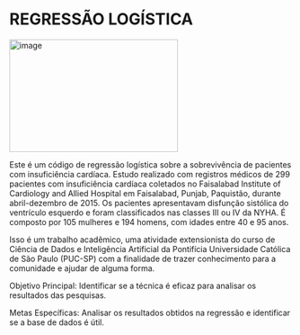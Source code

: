 # REGRESSÃO LOGÍSTICA
<img src="https://github.com/user-attachments/assets/af00db36-1963-4f61-953d-e20926a07790" alt="image" width="300" height="200">

Este é um código de regressão logística sobre a sobrevivência de pacientes com insuficiência cardíaca. Estudo realizado com registros médicos de 299 pacientes
com insuficiência cardíaca coletados no Faisalabad Institute of Cardiology and Allied Hospital em Faisalabad, Punjab, Paquistão, durante abril-dezembro de 2015.
Os pacientes apresentavam disfunção sistólica do ventrículo esquerdo e foram classificados nas classes III ou IV da NYHA.
É composto por 105 mulheres e 194 homens, com idades entre 40 e 95 anos.

Isso é um trabalho acadêmico, uma atividade extensionista do curso de Ciência de Dados e Inteligência Artificial da Pontifícia Universidade Católica de São Paulo (PUC-SP)
com a finalidade de trazer conhecimento para a comunidade e ajudar de alguma forma. 

Objetivo Principal: Identificar se a técnica é eficaz para analisar os resultados das pesquisas.

Metas Específicas: Analisar os resultados obtidos na regressão e identificar se a base de dados é útil.


